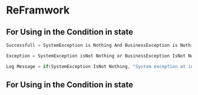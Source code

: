 # ReFramwork

## For Using in the Condition in state
```scala
Successfull = SystemException is Nothing And BusinessException is Nothing
```

```scala
Exception = SystemException isNot Nothing or BusinessException IsNot Nothing
```

```scala
Log Message = if(SystemException IsNot Nothing, "System exception at initialization: " + SystemException.Message + " at Source: " + SystemException.Source, "Business exception at initialization: " + BusinessException.Message + " at Source: " + BusinessException.Source)
```

## For Using in the Condition in state
